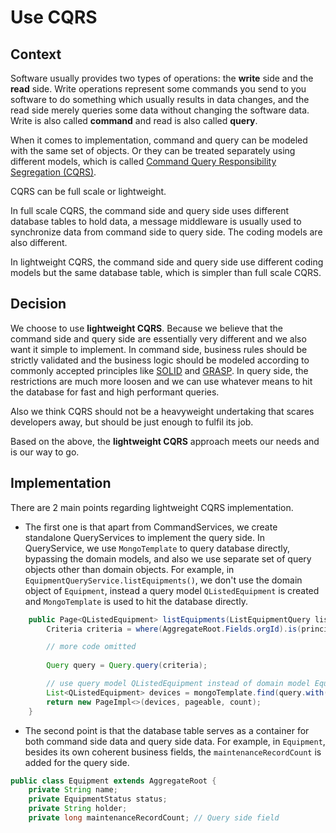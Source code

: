 # Use CQRS

## Context

Software usually provides two types of operations: the **write** side and the **read** side. Write operations represent
some
commands you send to you software to do something which usually results in data changes, and the read side merely
queries some data without changing the
software data. Write is also called **command** and read is also called **query**.

When it comes to implementation, command and query can be modeled with the same set of objects. Or they can be treated
separately using different models, which is
called [Command Query Responsibility Segregation (CQRS)](https://learn.microsoft.com/en-us/dotnet/architecture/microservices/microservice-ddd-cqrs-patterns/apply-simplified-microservice-cqrs-ddd-patterns).

CQRS can be full scale or lightweight.

In full scale CQRS, the command side and query side uses different database
tables to hold data, a message middleware is usually used to synchronize data from command side to query side. The
coding models are also different.

In lightweight CQRS, the command side and query side use different coding models but the same database table, which is
simpler than full scale CQRS.

## Decision

We choose to use **lightweight CQRS**. Because we believe that the command side and query side are essentially very
different and we also want it simple to implement. In command side, business rules should be strictly validated and the
business logic should be modeled
according to commonly accepted principles like [SOLID](https://en.wikipedia.org/wiki/SOLID)
and [GRASP](https://en.wikipedia.org/wiki/GRASP_(object-oriented_design)). In query side, the restrictions are much more
loosen and we can use whatever means to hit the database for fast and high performant queries.

Also we think CQRS should not be a heavyweight undertaking that scares developers away, but should be just enough to
fulfil its job.

Based on the above, the **lightweight CQRS** approach meets our needs and is our way to go.

## Implementation

There are 2 main points regarding lightweight CQRS implementation.

- The first one is that apart from CommandServices, we create standalone QueryServices to implement the query side. In
  QueryService, we use `MongoTemplate` to query database directly, bypassing the domain models, and also we use separate
  set of query objects other than domain objects. For example, in `EquipmentQueryService.listEquipments()`, we don't use
  the domain object of `Equipment`, instead a query model `QListedEquipment` is created and `MongoTemplate` is used to
  hit the database directly.

```java
    public Page<QListedEquipment> listEquipments(ListEquipmentQuery listEquipmentQuery, Pageable pageable, Principal principal) {
        Criteria criteria = where(AggregateRoot.Fields.orgId).is(principal.getOrgId());

        // more code omitted
        
        Query query = Query.query(criteria);

        // use query model QListedEquipment instead of domain model Equipment
        List<QListedEquipment> devices = mongoTemplate.find(query.with(pageable), QListedEquipment.class, EQUIPMENT_COLLECTION);
        return new PageImpl<>(devices, pageable, count);
    }
```

- The second point is that the database table serves as a container for both command side data and query side data. For
  example, in `Equipment`, besides its own coherent business fields, the `maintenanceRecordCount` is added for the query
  side.

```java
public class Equipment extends AggregateRoot {
    private String name; 
    private EquipmentStatus status;
    private String holder;
    private long maintenanceRecordCount; // Query side field
```

